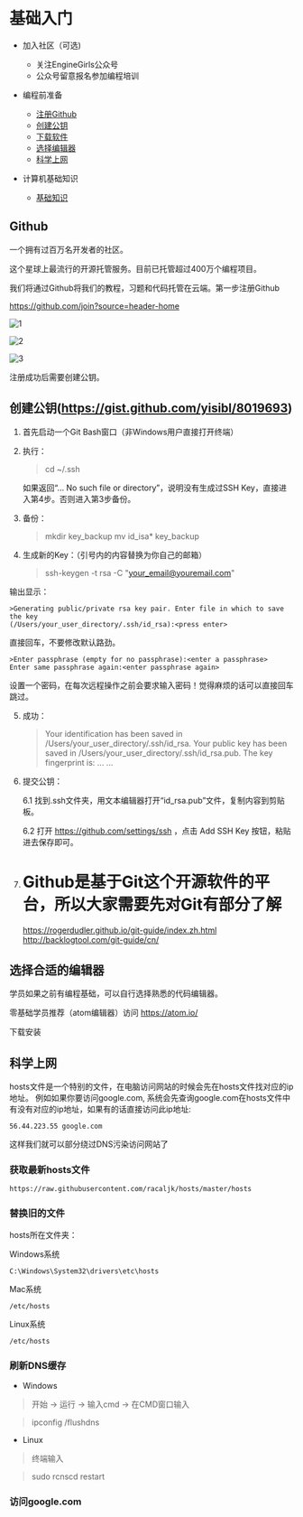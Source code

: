 # 基础入门

- 加入社区（可选)
    - 关注EngineGirls公众号
    - 公众号留意报名参加编程培训

- 编程前准备

    - [注册Github](#Github)
    - [创建公钥](#创建公钥)
    - [下载软件](#下载软件)
    - [选择编辑器](#选择合适的编辑器)
    - [科学上网](#科学上网)

- 计算机基础知识

    - [基础知识](#docs/基础知识)



## Github

一个拥有过百万名开发者的社区。

这个星球上最流行的开源托管服务。目前已托管超过400万个编程项目。

我们将通过Github将我们的教程，习题和代码托管在云端。第一步注册Github
  
  https://github.com/join?source=header-home
  


![1](https://raw.githubusercontent.com/EngineGirl/basic-tutorial/master/imgs/github_1.jpeg)

![2](https://raw.githubusercontent.com/EngineGirl/basic-tutorial/master/imgs/github_2.jpeg)

![3](https://raw.githubusercontent.com/EngineGirl/basic-tutorial/master/imgs/github_3.jpeg)


注册成功后需要创建公钥。

## 创建公钥(https://gist.github.com/yisibl/8019693)

1. 首先启动一个Git Bash窗口（非Windows用户直接打开终端）

2. 执行：
    
    >cd ~/.ssh

    如果返回“… No such file or directory”，说明没有生成过SSH Key，直接进入第4步。否则进入第3步备份。

3. 备份：

   >mkdir key_backup
   mv id_isa* key_backup

4. 生成新的Key：（引号内的内容替换为你自己的邮箱）

   >ssh-keygen -t rsa -C "your_email@youremail.com"

  输出显示：

    >Generating public/private rsa key pair. Enter file in which to save the key 
    (/Users/your_user_directory/.ssh/id_rsa):<press enter>

  直接回车，不要修改默认路劲。

    >Enter passphrase (empty for no passphrase):<enter a passphrase>
    Enter same passphrase again:<enter passphrase again>

  设置一个密码，在每次远程操作之前会要求输入密码！觉得麻烦的话可以直接回车跳过。

5. 成功：

    >Your identification has been saved in /Users/your_user_directory/.ssh/id_rsa.
    Your public key has been saved in /Users/your_user_directory/.ssh/id_rsa.pub.
    The key fingerprint is:
    ... ...

6. 提交公钥：

   6.1 找到.ssh文件夹，用文本编辑器打开“id_rsa.pub”文件，复制内容到剪贴板。
   
   6.2 打开 https://github.com/settings/ssh ，点击 Add SSH Key 按钮，粘贴进去保存即可。

7.
    # Github是基于Git这个开源软件的平台，所以大家需要先对Git有部分了解
    https://rogerdudler.github.io/git-guide/index.zh.html
    http://backlogtool.com/git-guide/cn/

## 选择合适的编辑器
学员如果之前有编程基础，可以自行选择熟悉的代码编辑器。

零基础学员推荐（atom编辑器）访问
    https://atom.io/

下载安装

## 科学上网

hosts文件是一个特别的文件，在电脑访问网站的时候会先在hosts文件找对应的ip地址。
例如如果你要访问google.com, 系统会先查询google.com在hosts文件中有没有对应的ip地址，如果有的话直接访问此ip地址:

    56.44.223.55 google.com

这样我们就可以部分绕过DNS污染访问网站了

### 获取最新hosts文件
    
    https://raw.githubusercontent.com/racaljk/hosts/master/hosts

### 替换旧的文件

hosts所在文件夹：

Windows系统 

    C:\Windows\System32\drivers\etc\hosts

Mac系统 

    /etc/hosts
Linux系统 

    /etc/hosts

### 刷新DNS缓存
- Windows

>开始 -> 运行 -> 输入cmd -> 在CMD窗口输入

>ipconfig /flushdns

- Linux

>终端输入

>sudo rcnscd restart

### 访问google.com
